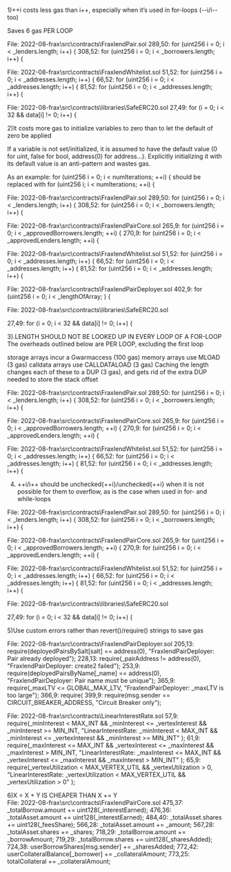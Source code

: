 1)++i costs less gas than i++, especially when it’s used in for-loops (--i/i-- too)

Saves 6 gas PER LOOP

File: 2022-08-frax\src\contracts\FraxlendPair.sol
  289,50:         for (uint256 i = 0; i < _lenders.length; i++) {
  308,52:         for (uint256 i = 0; i < _borrowers.length; i++) {
  
File: 2022-08-frax\src\contracts\FraxlendWhitelist.sol
  51,52:         for (uint256 i = 0; i < _addresses.length; i++) {
  66,52:         for (uint256 i = 0; i < _addresses.length; i++) {
  81,52:         for (uint256 i = 0; i < _addresses.length; i++) {

File: 2022-08-frax\src\contracts\libraries\SafeERC20.sol
  27,49:             for (i = 0; i < 32 && data[i] != 0; i++) {  
  
2)It costs more gas to initialize variables to zero than to let the default of zero be applied

If a variable is not set/initialized, it is assumed to have the default value (0 for uint, false for bool, address(0) for address…). Explicitly initializing it with its default value is an anti-pattern and wastes gas.

As an example: for (uint256 i = 0; i < numIterations; ++i) { should be replaced with for (uint256 i; i < numIterations; ++i) {  
  
File: 2022-08-frax\src\contracts\FraxlendPair.sol
  289,50:         for (uint256 i = 0; i < _lenders.length; i++) {
  308,52:         for (uint256 i = 0; i < _borrowers.length; i++) {
  
File: 2022-08-frax\src\contracts\FraxlendPairCore.sol
  265,9:         for (uint256 i = 0; i < _approvedBorrowers.length; ++i) {
  270,9:         for (uint256 i = 0; i < _approvedLenders.length; ++i) {  
  
File: 2022-08-frax\src\contracts\FraxlendWhitelist.sol
  51,52:         for (uint256 i = 0; i < _addresses.length; i++) {
  66,52:         for (uint256 i = 0; i < _addresses.length; i++) {
  81,52:         for (uint256 i = 0; i < _addresses.length; i++) {
  
File: 2022-08-frax\src\contracts\FraxlendPairDeployer.sol
  402,9:         for (uint256 i = 0; i < _lengthOfArray; ) {

File: 2022-08-frax\src\contracts\libraries\SafeERC20.sol

  27,49:             for (i = 0; i < 32 && data[i] != 0; i++) {  

3)<ARRAY>.LENGTH SHOULD NOT BE LOOKED UP IN EVERY LOOP OF A FOR-LOOP
The overheads outlined below are PER LOOP, excluding the first loop

storage arrays incur a Gwarmaccess (100 gas)
memory arrays use MLOAD (3 gas)
calldata arrays use CALLDATALOAD (3 gas)
Caching the length changes each of these to a DUP<N> (3 gas), and gets rid of the extra DUP<N> needed to store the stack offset
  
File: 2022-08-frax\src\contracts\FraxlendPair.sol
  289,50:         for (uint256 i = 0; i < _lenders.length; i++) {
  308,52:         for (uint256 i = 0; i < _borrowers.length; i++) {
  
File: 2022-08-frax\src\contracts\FraxlendPairCore.sol
  265,9:         for (uint256 i = 0; i < _approvedBorrowers.length; ++i) {
  270,9:         for (uint256 i = 0; i < _approvedLenders.length; ++i) {  
  
File: 2022-08-frax\src\contracts\FraxlendWhitelist.sol
  51,52:         for (uint256 i = 0; i < _addresses.length; i++) {
  66,52:         for (uint256 i = 0; i < _addresses.length; i++) {
  81,52:         for (uint256 i = 0; i < _addresses.length; i++) {

4) ++i/i++ should be unchecked{++i}/unchecked{++i} when it is not possible for them to overflow,
as is the case when used in for- and while-loops

File: 2022-08-frax\src\contracts\FraxlendPair.sol
  289,50:         for (uint256 i = 0; i < _lenders.length; i++) {
  308,52:         for (uint256 i = 0; i < _borrowers.length; i++) {
  
File: 2022-08-frax\src\contracts\FraxlendPairCore.sol
  265,9:         for (uint256 i = 0; i < _approvedBorrowers.length; ++i) {
  270,9:         for (uint256 i = 0; i < _approvedLenders.length; ++i) {  
  
File: 2022-08-frax\src\contracts\FraxlendWhitelist.sol
  51,52:         for (uint256 i = 0; i < _addresses.length; i++) {
  66,52:         for (uint256 i = 0; i < _addresses.length; i++) {
  81,52:         for (uint256 i = 0; i < _addresses.length; i++) {
    
File: 2022-08-frax\src\contracts\libraries\SafeERC20.sol

  27,49:             for (i = 0; i < 32 && data[i] != 0; i++) {  
  
5)Use custom errors rather than revert()/require() strings to save gas

File: 2022-08-frax\src\contracts\FraxlendPairDeployer.sol
  205,13:             require(deployedPairsBySalt[salt] == address(0), "FraxlendPairDeployer: Pair already deployed");
  228,13:             require(_pairAddress != address(0), "FraxlendPairDeployer: create2 failed");
  253,9:         require(deployedPairsByName[_name] == address(0), "FraxlendPairDeployer: Pair name must be unique");
  365,9:         require(_maxLTV <= GLOBAL_MAX_LTV, "FraxlendPairDeployer: _maxLTV is too large");
  366,9:         require(
  399,9:         require(msg.sender == CIRCUIT_BREAKER_ADDRESS, "Circuit Breaker only");


File: 2022-08-frax\src\contracts\LinearInterestRate.sol
  57,9:         require(_minInterest < MAX_INT && _minInterest <= _vertexInterest && _minInterest >= MIN_INT,
            "LinearInterestRate: _minInterest < MAX_INT && _minInterest <= _vertexInterest && _minInterest >= MIN_INT"
        );
  61,9:         require(_maxInterest <= MAX_INT && _vertexInterest <= _maxInterest && _maxInterest > MIN_INT,
            "LinearInterestRate: _maxInterest <= MAX_INT && _vertexInterest <= _maxInterest && _maxInterest > MIN_INT"
        );
  65,9:         require(_vertexUtilization < MAX_VERTEX_UTIL && _vertexUtilization > 0,
            "LinearInterestRate: _vertexUtilization < MAX_VERTEX_UTIL && _vertexUtilization > 0"
        );
		
6)X = X + Y IS CHEAPER THAN X += Y 		
File: 2022-08-frax\src\contracts\FraxlendPairCore.sol
  475,37:                 _totalBorrow.amount += uint128(_interestEarned);
  476,36:                 _totalAsset.amount += uint128(_interestEarned);
  484,40:                     _totalAsset.shares += uint128(_feesShare);
  566,28:         _totalAsset.amount += _amount;
  567,28:         _totalAsset.shares += _shares;
  718,29:         _totalBorrow.amount += _borrowAmount;
  719,29:         _totalBorrow.shares += uint128(_sharesAdded);
  724,38:         userBorrowShares[msg.sender] += _sharesAdded;
  772,42:         userCollateralBalance[_borrower] += _collateralAmount;
  773,25:         totalCollateral += _collateralAmount;		


 

  
  
  
  

